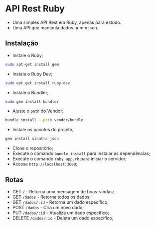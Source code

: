 # API Rest Ruby

- Uma simples API Rest em Ruby, apenas para estudo.
- Uma API que manipula dados numm json.

## Instalação

- Instale o Ruby;

```bash
sudo apt-get install gem
```

- Instale o Ruby Dev;

```bash
sudo apt-get install ruby-dev
```

- Instale o Bundler;

```bash
sudo gem install bundler
```

- Ajuste o `path` do Vendor;

```bash
bundle install --path vendor/bundle
```

- Instale os pacotes do projeto;

```bash
gem install sinatra json
```

- Clone o repositório;
- Execute o comando `bundle install` para instalar as dependências;
- Execute o comando `ruby app.rb` para iniciar o servidor;
- Acesse `http://localhost:3000`;

## Rotas

- GET `/` - Retorna uma mensagem de boas-vindas;
- GET `/dados` - Retorna todos os dados;
- GET `/dados/:id` - Retorna um dado específico;
- POST `/dados` - Cria um novo dado;
- PUT `/dados/:id` - Atualiza um dado específico;
- DELETE `/dados/:id` - Deleta um dado específico;
